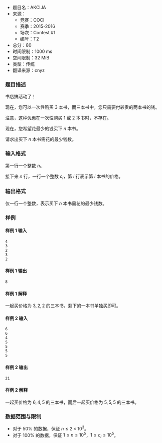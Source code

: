 - 题目名：AKCIJA
- 来源：
   - 竞赛：COCI
   - 赛季：2015-2016
   - 场次：Contest #1
   - 编号：T2
- 总分：80
- 时间限制：1000 ms
- 空间限制：32 MiB
- 类型：传统
- 翻译来源：cnyz

### 题目描述
书店搞活动了！

现在，您可以一次性购买 $3$ 本书，而三本书中，您只需要付较贵的两本书的钱。

注意，这种优惠在一次性购买 $1$ 或 $2$ 本书时，不存在。

现在，您希望花最少的钱买下 $n$ 本书。

请求出买下 $n$ 本书需花的最少钱数。
### 输入格式
第一行一个整数 $n$。

接下来 $n$ 行，一行一个整数 $c_i$，第 $i$ 行表示第 $i$ 本书的价格。
### 输出格式
仅一行一个整数，表示买下 $n$ 本书需花的最少钱数。
### 样例
#### 样例 1 输入
```
4
3
2
3
2
```
#### 样例 1 输出
```
8
```
#### 样例 1 解释
一起买价格为 $3,2,2$ 的三本书，剩下的一本书单独买即可。
#### 样例 2 输入
```
6
6
4
5
5
5
5
```
#### 样例 2 输出
```
21
```
#### 样例 2 解释
一起买价格为 $6,4,5$ 的三本书，而后一起买价格为 $5,5,5$ 的三本书。
### 数据范围与限制
- 对于 $50\%$ 的数据，保证 $n\le 2\times 10^3$。
- 对于 $100\%$ 的数据，保证 $1\le n\le 10^5$，$1\le c_i\le 10^5$。
